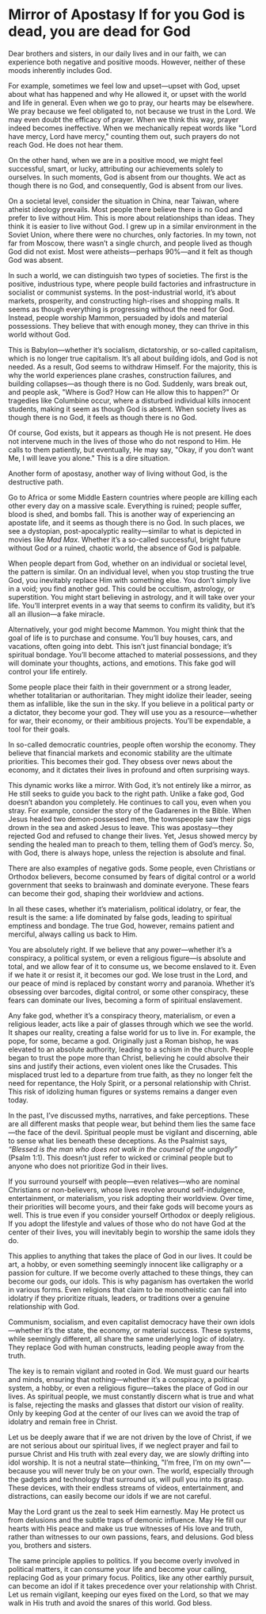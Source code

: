 # Mirror of Apostasy If for you God is dead, you are dead for God

Dear brothers and sisters, in our daily lives and in our faith, we can experience both negative and positive moods. However, neither of these moods inherently includes God.

For example, sometimes we feel low and upset—upset with God, upset about what has happened and why He allowed it, or upset with the world and life in general. Even when we go to pray, our hearts may be elsewhere. We pray because we feel obligated to, not because we trust in the Lord. We may even doubt the efficacy of prayer. When we think this way, prayer indeed becomes ineffective. When we mechanically repeat words like "Lord have mercy, Lord have mercy," counting them out, such prayers do not reach God. He does not hear them.

On the other hand, when we are in a positive mood, we might feel successful, smart, or lucky, attributing our achievements solely to ourselves. In such moments, God is absent from our thoughts. We act as though there is no God, and consequently, God is absent from our lives.

On a societal level, consider the situation in China, near Taiwan, where atheist ideology prevails. Most people there believe there is no God and prefer to live without Him. This is more about relationships than ideas. They think it is easier to live without God. I grew up in a similar environment in the Soviet Union, where there were no churches, only factories. In my town, not far from Moscow, there wasn’t a single church, and people lived as though God did not exist. Most were atheists—perhaps 90%—and it felt as though God was absent.

In such a world, we can distinguish two types of societies. The first is the positive, industrious type, where people build factories and infrastructure in socialist or communist systems. In the post-industrial world, it’s about markets, prosperity, and constructing high-rises and shopping malls. It seems as though everything is progressing without the need for God. Instead, people worship Mammon, persuaded by idols and material possessions. They believe that with enough money, they can thrive in this world without God.

This is Babylon—whether it’s socialism, dictatorship, or so-called capitalism, which is no longer true capitalism. It’s all about building idols, and God is not needed. As a result, God seems to withdraw Himself. For the majority, this is why the world experiences plane crashes, construction failures, and building collapses—as though there is no God. Suddenly, wars break out, and people ask, "Where is God? How can He allow this to happen?" Or tragedies like Columbine occur, where a disturbed individual kills innocent students, making it seem as though God is absent. When society lives as though there is no God, it feels as though there is no God.

Of course, God exists, but it appears as though He is not present. He does not intervene much in the lives of those who do not respond to Him. He calls to them patiently, but eventually, He may say, "Okay, if you don’t want Me, I will leave you alone." This is a dire situation.

Another form of apostasy, another way of living without God, is the destructive path.

Go to Africa or some Middle Eastern countries where people are killing each other every day on a massive scale. Everything is ruined; people suffer, blood is shed, and bombs fall. This is another way of experiencing an apostate life, and it seems as though there is no God. In such places, we see a dystopian, post-apocalyptic reality—similar to what is depicted in movies like *Mad Max*. Whether it’s a so-called successful, bright future without God or a ruined, chaotic world, the absence of God is palpable.

When people depart from God, whether on an individual or societal level, the pattern is similar. On an individual level, when you stop trusting the true God, you inevitably replace Him with something else. You don’t simply live in a void; you find another god. This could be occultism, astrology, or superstition. You might start believing in astrology, and it will take over your life. You’ll interpret events in a way that seems to confirm its validity, but it’s all an illusion—a fake miracle.

Alternatively, your god might become Mammon. You might think that the goal of life is to purchase and consume. You’ll buy houses, cars, and vacations, often going into debt. This isn’t just financial bondage; it’s spiritual bondage. You’ll become attached to material possessions, and they will dominate your thoughts, actions, and emotions. This fake god will control your life entirely.

Some people place their faith in their government or a strong leader, whether totalitarian or authoritarian. They might idolize their leader, seeing them as infallible, like the sun in the sky. If you believe in a political party or a dictator, they become your god. They will use you as a resource—whether for war, their economy, or their ambitious projects. You’ll be expendable, a tool for their goals.

In so-called democratic countries, people often worship the economy. They believe that financial markets and economic stability are the ultimate priorities. This becomes their god. They obsess over news about the economy, and it dictates their lives in profound and often surprising ways.

This dynamic works like a mirror. With God, it’s not entirely like a mirror, as He still seeks to guide you back to the right path. Unlike a fake god, God doesn’t abandon you completely. He continues to call you, even when you stray. For example, consider the story of the Gadarenes in the Bible. When Jesus healed two demon-possessed men, the townspeople saw their pigs drown in the sea and asked Jesus to leave. This was apostasy—they rejected God and refused to change their lives. Yet, Jesus showed mercy by sending the healed man to preach to them, telling them of God’s mercy. So, with God, there is always hope, unless the rejection is absolute and final.

There are also examples of negative gods. Some people, even Christians or Orthodox believers, become consumed by fears of digital control or a world government that seeks to brainwash and dominate everyone. These fears can become their god, shaping their worldview and actions. 

In all these cases, whether it’s materialism, political idolatry, or fear, the result is the same: a life dominated by false gods, leading to spiritual emptiness and bondage. The true God, however, remains patient and merciful, always calling us back to Him.

You are absolutely right. If we believe that any power—whether it’s a conspiracy, a political system, or even a religious figure—is absolute and total, and we allow fear of it to consume us, we become enslaved to it. Even if we hate it or resist it, it becomes our god. We lose trust in the Lord, and our peace of mind is replaced by constant worry and paranoia. Whether it’s obsessing over barcodes, digital control, or some other conspiracy, these fears can dominate our lives, becoming a form of spiritual enslavement. 

Any fake god, whether it’s a conspiracy theory, materialism, or even a religious leader, acts like a pair of glasses through which we see the world. It shapes our reality, creating a false world for us to live in. For example, the pope, for some, became a god. Originally just a Roman bishop, he was elevated to an absolute authority, leading to a schism in the church. People began to trust the pope more than Christ, believing he could absolve their sins and justify their actions, even violent ones like the Crusades. This misplaced trust led to a departure from true faith, as they no longer felt the need for repentance, the Holy Spirit, or a personal relationship with Christ. This risk of idolizing human figures or systems remains a danger even today.

In the past, I’ve discussed myths, narratives, and fake perceptions. These are all different masks that people wear, but behind them lies the same face—the face of the devil. Spiritual people must be vigilant and discerning, able to sense what lies beneath these deceptions. As the Psalmist says, *“Blessed is the man who does not walk in the counsel of the ungodly”* (Psalm 1:1). This doesn’t just refer to wicked or criminal people but to anyone who does not prioritize God in their lives. 

If you surround yourself with people—even relatives—who are nominal Christians or non-believers, whose lives revolve around self-indulgence, entertainment, or materialism, you risk adopting their worldview. Over time, their priorities will become yours, and their fake gods will become yours as well. This is true even if you consider yourself Orthodox or deeply religious. If you adopt the lifestyle and values of those who do not have God at the center of their lives, you will inevitably begin to worship the same idols they do.

This applies to anything that takes the place of God in our lives. It could be art, a hobby, or even something seemingly innocent like calligraphy or a passion for culture. If we become overly attached to these things, they can become our gods, our idols. This is why paganism has overtaken the world in various forms. Even religions that claim to be monotheistic can fall into idolatry if they prioritize rituals, leaders, or traditions over a genuine relationship with God. 

Communism, socialism, and even capitalist democracy have their own idols—whether it’s the state, the economy, or material success. These systems, while seemingly different, all share the same underlying logic of idolatry. They replace God with human constructs, leading people away from the truth.

The key is to remain vigilant and rooted in God. We must guard our hearts and minds, ensuring that nothing—whether it’s a conspiracy, a political system, a hobby, or even a religious figure—takes the place of God in our lives. As spiritual people, we must constantly discern what is true and what is false, rejecting the masks and glasses that distort our vision of reality. Only by keeping God at the center of our lives can we avoid the trap of idolatry and remain free in Christ.

Let us be deeply aware that if we are not driven by the love of Christ, if we are not serious about our spiritual lives, if we neglect prayer and fail to pursue Christ and His truth with zeal every day, we are slowly drifting into idol worship. It is not a neutral state—thinking, "I’m free, I’m on my own"—because you will never truly be on your own. The world, especially through the gadgets and technology that surround us, will pull you into its grasp. These devices, with their endless streams of videos, entertainment, and distractions, can easily become our idols if we are not careful.

May the Lord grant us the zeal to seek Him earnestly. May He protect us from delusions and the subtle traps of demonic influence. May He fill our hearts with His peace and make us true witnesses of His love and truth, rather than witnesses to our own passions, fears, and delusions. God bless you, brothers and sisters.

The same principle applies to politics. If you become overly involved in political matters, it can consume your life and become your calling, replacing God as your primary focus. Politics, like any other earthly pursuit, can become an idol if it takes precedence over your relationship with Christ. Let us remain vigilant, keeping our eyes fixed on the Lord, so that we may walk in His truth and avoid the snares of this world. God bless.

